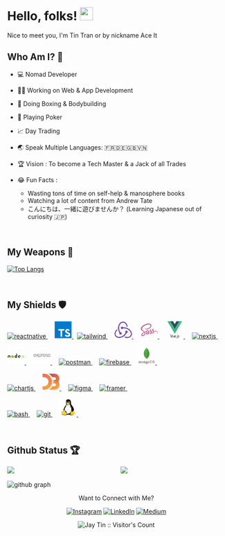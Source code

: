 # Hello, folks! <img src="https://raw.githubusercontent.com/MartinHeinz/MartinHeinz/master/wave.gif" width="30px" height="30px">

Nice to meet you, I'm Tin Tran or by nickname Ace It

## Who Am I? 🤠
- 💻 Nomad Developer 
- 👩‍💻 Working on Web & App Development 
- 🥊 Doing Boxing & Bodybuilding
- 🎲 Playing Poker
- 📈 Day Trading
- 🌏 Speak Multiple Languages: 🇫🇷🇩🇪🇬🇧🇻🇳

- 🏆 Vision : To become a Tech Master & a Jack of all Trades
- 😂 Fun Facts : 
    + Wasting tons of time on self-help & manosphere books 
    + Watching a lot of content from Andrew Tate
    + こんにちは、一緒に遊びませんか？ (Learning Japanese out of curiosity 🇯🇵)
    
<br>

## My Weapons 🌟

[![Top Langs](https://github-readme-stats.vercel.app/api/top-langs/?username=jaytintran&theme=react)](https://github.com/jaytintran/github-readme-stats)

<br>

## My Shields 🛡

<p align="left">
    <a href="https://reactnative.dev/" target="_blank" rel="noreferrer"> <img src="https://reactnative.dev/img/header_logo.svg" alt="reactnative" width="40" height="40"/> </a> &nbsp; &nbsp;
    <a href="https://www.typescriptlang.org/" target="_blank" rel="noreferrer"> <img src="https://raw.githubusercontent.com/devicons/devicon/master/icons/typescript/typescript-original.svg" alt="typescript" width="40" height="40"/> </a> &nbsp;
    <a href="https://tailwindcss.com/" target="_blank" rel="noreferrer"> <img src="https://www.vectorlogo.zone/logos/tailwindcss/tailwindcss-icon.svg" alt="tailwind" width="40" height="40"/> </a> &nbsp; &nbsp;
    <a href="https://redux.js.org" target="_blank" rel="noreferrer"> <img src="https://raw.githubusercontent.com/devicons/devicon/master/icons/redux/redux-original.svg" alt="redux" width="40" height="40"/> </a> &nbsp; &nbsp;
    <a href="https://sass-lang.com" target="_blank" rel="noreferrer"> <img src="https://raw.githubusercontent.com/devicons/devicon/master/icons/sass/sass-original.svg" alt="sass" width="40" height="40"/> </a> &nbsp; &nbsp;
    <a href="https://vuejs.org/" target="_blank" rel="noreferrer"> <img src="https://raw.githubusercontent.com/devicons/devicon/master/icons/vuejs/vuejs-original-wordmark.svg" alt="vuejs" width="40" height="40"/> </a> &nbsp; &nbsp;
    <a href="https://nextjs.org/" target="_blank" rel="noreferrer"> <img src="https://cdn.worldvectorlogo.com/logos/nextjs-2.svg" alt="nextjs" width="40" height="40"/> </a> &nbsp; &nbsp;
    <br />
    <br />
    <a href="https://nodejs.org" target="_blank" rel="noreferrer"> <img src="https://raw.githubusercontent.com/devicons/devicon/master/icons/nodejs/nodejs-original-wordmark.svg" alt="nodejs" width="40" height="40"/> </a> &nbsp; &nbsp;
    <a href="https://expressjs.com" target="_blank" rel="noreferrer"> <img src="https://raw.githubusercontent.com/devicons/devicon/master/icons/express/express-original-wordmark.svg" alt="express" width="40" height="40"/> </a> &nbsp; &nbsp;
    <a href="https://postman.com" target="_blank" rel="noreferrer"> <img src="https://www.vectorlogo.zone/logos/getpostman/getpostman-icon.svg" alt="postman" width="40" height="40"/> </a> &nbsp; &nbsp;
    <a href="https://firebase.google.com/" target="_blank" rel="noreferrer"> <img src="https://www.vectorlogo.zone/logos/firebase/firebase-icon.svg" alt="firebase" width="40" height="40"/> </a> &nbsp; &nbsp;
    <a href="https://www.mongodb.com/" target="_blank" rel="noreferrer"> <img src="https://raw.githubusercontent.com/devicons/devicon/master/icons/mongodb/mongodb-original-wordmark.svg" alt="mongodb" width="40" height="40"/> </a> &nbsp; &nbsp;
    <br />
    <br />
    <a href="https://www.chartjs.org" target="_blank" rel="noreferrer"> <img src="https://www.chartjs.org/media/logo-title.svg" alt="chartjs" width="40" height="40"/> </a> &nbsp; &nbsp;
    <a href="https://d3js.org/" target="_blank" rel="noreferrer"> <img src="https://raw.githubusercontent.com/devicons/devicon/master/icons/d3js/d3js-original.svg" alt="d3js" width="40" height="40"/> </a> &nbsp; &nbsp;
    <a href="https://www.figma.com/" target="_blank" rel="noreferrer"> <img src="https://www.vectorlogo.zone/logos/figma/figma-icon.svg" alt="figma" width="40" height="40"/> </a> &nbsp; &nbsp;
    <a href="https://www.framer.com/" target="_blank" rel="noreferrer"> <img src="https://www.vectorlogo.zone/logos/framer/framer-icon.svg" alt="framer" width="40" height="40"/> </a> &nbsp; &nbsp;
    <br />
    <br />
    <a href="https://www.gnu.org/software/bash/" target="_blank" rel="noreferrer"> <img src="https://www.vectorlogo.zone/logos/gnu_bash/gnu_bash-icon.svg" alt="bash" width="40" height="40"/> </a> &nbsp; &nbsp;
    <a href="https://git-scm.com/" target="_blank" rel="noreferrer"> <img src="https://www.vectorlogo.zone/logos/git-scm/git-scm-icon.svg" alt="git" width="40" height="40"/> </a> &nbsp; &nbsp;
    <a href="https://www.linux.org/" target="_blank" rel="noreferrer"> <img src="https://raw.githubusercontent.com/devicons/devicon/master/icons/linux/linux-original.svg" alt="linux" width="40" height="40"/> </a> &nbsp; &nbsp;
</p>

<br>

 
## Github Status 🏆

<img  src="https://github-readme-stats.vercel.app/api?username=jaytintran&count_private=true&show_icons=true&hide_border=true&theme=react" width="48%" align="right" >
<img  src="https://github-readme-streak-stats.herokuapp.com/?user=jaytintran&theme=react" width="48%" >
<br>

![github graph](https://activity-graph.herokuapp.com/graph?username=TidbitsJS&theme=react-dark)
<br>

<p align="center">Want to Connect with Me?</p>

<p align="center">
 
<a href="https://www.instagram.com/jaytintr" target="_blank">
<img src="https://img.shields.io/badge/-Instagram-%23eb13a5" alt="Instagram" /></a>  

<a href="https://www.linkedin.com/in/jaytin/" target="_blank">
<img src="https://img.shields.io/badge/-LinkedIn-%233781da" alt="LinkedIn"/></a>
    
<a href="https://medium.com/@jaytintran" target="_blank">
<img src="https://img.shields.io/badge/-Medium-%2337817f" alt="Medium" /></a>  

</p>

<p align="center"><img src="https://visitor-badge.laobi.icu/badge?page_id=jaytintran.jaytintran" alt="Jay Tin :: Visitor's Count" /></p>
